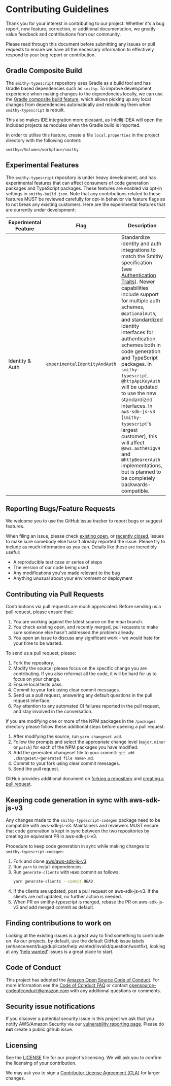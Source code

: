 # Contributing Guidelines

Thank you for your interest in contributing to our project. Whether it's a bug report, new feature, correction, or additional
documentation, we greatly value feedback and contributions from our community.

Please read through this document before submitting any issues or pull requests to ensure we have all the necessary
information to effectively respond to your bug report or contribution.

## Gradle Composite Build
The `smithy-typescript` repository uses Gradle as a build tool and has Gradle based dependencies such as `smithy`.
To improve development experience when making changes to the dependencies locally, we can
use the [Gradle composite build feature](https://docs.gradle.org/current/userguide/composite_builds.html),
which allows picking up any local changes from dependencies automatically and rebuilding them when `smithy-typescript` is rebuilt.

This also makes IDE integration more pleasant, as Intellij IDEA will open the included projects as modules when the Gradle build is imported.

In order to utilise this feature, create a file `local.properties` in the project directory with the following content:

```
smithy=/Volumes/workplace/smithy
```

## Experimental Features

The `smithy-typescript` repository is under heavy development, and has experimental features that can affect consumers
of code generation packages and TypeScript packages. These features are enabled via opt-in settings in
`smithy-build.json`. Note that any contributions related to these features MUST be reviewed carefully for opt-in
behavior via feature flags as to not break any existing customers. Here are the experimental features that are currently
under development:

Experimental Feature | Flag                          | Description
---------------------|-------------------------------|------------
Identity & Auth      | `experimentalIdentityAndAuth` | Standardize identity and auth integrations to match the Smithy specification (see [Authentication Traits](https://smithy.io/2.0/spec/authentication-traits.html)). Newer capabilities include support for multiple auth schemes, `@optionalAuth`, and standardized identity interfaces for authentication schemes both in code generation and TypeScript packages. In `smithy-typescript`, `@httpApiKeyAuth` will be updated to use the new standardized interfaces. In `aws-sdk-js-v3` (`smithy-typescript`'s largest customer), this will affect `@aws.auth#sigv4` and `@httpBearerAuth` implementations, but is planned to be completely backwards-compatible.

## Reporting Bugs/Feature Requests

We welcome you to use the GitHub issue tracker to report bugs or suggest features.

When filing an issue, please check [existing open](https://github.com/awslabs/smithy-typescript/issues), or [recently closed](https://github.com/awslabs/smithy-typescript/issues?utf8=%E2%9C%93&q=is%3Aissue%20is%3Aclosed%20), issues to make sure somebody else hasn't already
reported the issue. Please try to include as much information as you can. Details like these are incredibly useful:

* A reproducible test case or series of steps
* The version of our code being used
* Any modifications you've made relevant to the bug
* Anything unusual about your environment or deployment


## Contributing via Pull Requests
Contributions via pull requests are much appreciated. Before sending us a pull request, please ensure that:

1. You are working against the latest source on the *main* branch.
2. You check existing open, and recently merged, pull requests to make sure someone else hasn't addressed the problem already.
3. You open an issue to discuss any significant work - we would hate for your time to be wasted.

To send us a pull request, please:

1. Fork the repository.
2. Modify the source; please focus on the specific change you are contributing. If you also reformat all the code, it will be hard for us to focus on your change.
3. Ensure local tests pass.
4. Commit to your fork using clear commit messages.
5. Send us a pull request, answering any default questions in the pull request interface.
6. Pay attention to any automated CI failures reported in the pull request, and stay involved in the conversation.

If you are modifying one or more of the NPM packages in the `/packages` directory please follow these additional steps before opening a pull request:

1. After modifying the source, run `yarn changeset add`.
2. Follow the prompts and select the appropriate change level (`major`, `minor` or `patch`) for each of the NPM packages you have modified.
3. Add the generated changeset file to your commit: `git add .changeset/<generated file name>.md`.
4. Commit to your fork using clear commit messages.
5. Send the pull request.

GitHub provides additional document on [forking a repository](https://help.github.com/articles/fork-a-repo/) and
[creating a pull request](https://help.github.com/articles/creating-a-pull-request/).

## Keeping code generation in sync with aws-sdk-js-v3

Any changes made to the `smithy-typescript-codegen` package need to be compatible with aws-sdk-js-v3. Maintainers and reviewers
MUST ensure that code generation is kept in sync between the two repositories by creating an equivalent PR in aws-sdk-js-v3.

Procedure to keep code generation in sync while making changes to `smithy-typescript-codegen`:
1. Fork and clone [aws/aws-sdk-js-v3][aws-sdk-js-v3].
2. Run `yarn` to install dependencies.
3. Run `generate-clients` with `HEAD` commit as follows:
    ```sh
    yarn generate-clients --commit HEAD
    ```
4. If the clients are updated, post a pull request on aws-sdk-js-v3. If the clients are not updated, no further action is needed.
5. When PR on smithy-typescript is merged, rebase the PR on aws-sdk-js-v3 and add merged commit as default.

## Finding contributions to work on
Looking at the existing issues is a great way to find something to contribute on. As our projects, by default, use the default GitHub issue labels (enhancement/bug/duplicate/help wanted/invalid/question/wontfix), looking at any ['help wanted'](https://github.com/awslabs/smithy-typescript/labels/help%20wanted) issues is a great place to start.


## Code of Conduct
This project has adopted the [Amazon Open Source Code of Conduct](https://aws.github.io/code-of-conduct).
For more information see the [Code of Conduct FAQ](https://aws.github.io/code-of-conduct-faq) or contact
opensource-codeofconduct@amazon.com with any additional questions or comments.


## Security issue notifications
If you discover a potential security issue in this project we ask that you notify AWS/Amazon Security via our [vulnerability reporting page](http://aws.amazon.com/security/vulnerability-reporting/). Please do **not** create a public github issue.


## Licensing

See the [LICENSE](https://github.com/awslabs/smithy-typescript/blob/main/LICENSE) file for our project's licensing. We will ask you to confirm the licensing of your contribution.

We may ask you to sign a [Contributor License Agreement (CLA)](http://en.wikipedia.org/wiki/Contributor_License_Agreement) for larger changes.

[aws-sdk-js-v3]: https://github.com/aws/aws-sdk-js-v3